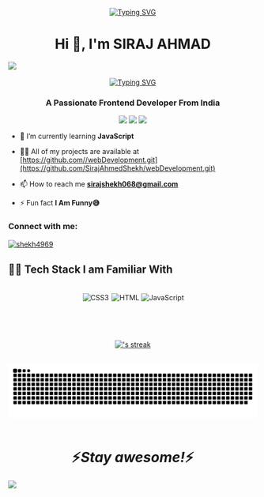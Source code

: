 <p align="center">
  <a href="https://git.io/typing-svg">
    <img src="https://readme-typing-svg.demolab.com?font=Old+English&weight=800&size=30&pause=1000&color=BB0808&width=435&lines=Hello+Everyone!" alt="Typing SVG" />
  </a>
</p>
<h1 align="center">Hi 👋, I'm SIRAJ AHMAD</h1>
<img src="https://user-images.githubusercontent.com/106918656/209438619-25091cdf-a126-4e95-a24c-5efdf8057606.gif">
<p align="center">
  <a href="https://git.io/typing-svg">
    <img src="https://readme-typing-svg.demolab.com?font=Old+English&weight=800&size=30&pause=1000&color=green&width=435&lines=I+Am+Siraj" alt="Typing SVG" />
  </a>
<h3 align="center">A Passionate Frontend Developer From India</h3>
<p align="center">
  <img src="https://raw.githubusercontent.com//media/main/front-end-developer-animation-download-in-lottie-json-gif-static-svg-file-formats--java-logo-programming-languages-web-development-software-and-qa-process-pack-people-animations-4453020.gif" width="400"/>
  <img src="https://raw.githubusercontent.com//media/main/back-end-developer-animation-download-in-lottie-json-gif-static-svg-file-formats--front-web-development-computing-pack-school-education-animations-3428942.gif" width="400"/>
  <img src="https://raw.githubusercontent.com//media/main/Enjoy.gif" width="400"/>
</p>

- 🌱 I’m currently learning **JavaScript**

- 👨‍💻 All of my projects are available at [https://github.com//webDevelopment.git](https://github.com/SirajAhmedShekh/webDevelopment.git)

- 📫 How to reach me **sirajshekh068@gmail.com**

- ⚡ Fun fact **I Am Funny😅**

<h3 align="left">Connect with me:</h3>
<p align="left">
<a href="https://instagram.com/shekh4969" target="blank"><img align="center" src="https://raw.githubusercontent.com/rahuldkjain/github-profile-readme-generator/master/src/images/icons/Social/instagram.svg" alt="shekh4969" height="30" width="40" /></a>
</p>


## 👨‍💻 Tech Stack I am Familiar With

<p align="center">
<br/>
<img alt="CSS3" src="https://img.shields.io/badge/css3%20-%231572B6.svg?&style=for-the-badge&logo=css3&logoColor=white" style="margin:2px;"/>
<img alt="HTML" src="https://img.shields.io/badge/HTML-E34F26?logo=html5&logoColor=white&style=for-the-badge" />
<img alt="JavaScript" src="https://img.shields.io/badge/JavaScript-323330?logo=javascript&logoColor=gold&style=for-the-badge" />
<br/>
</p>

<p><img align="center" src="https://github-readme-stats.vercel.app/api/top-langs?username=&show_icons=true&locale=en&layout=compact" alt="" /></p>
<p>&nbsp;<img align="center" src="https://github-readme-stats.vercel.app/api?username=&show_icons=true&locale=en" alt="" /></p>
</div>


<p align="center">
  <a href="https://github.com//github-readme-streak-stats">
    <img 
      title="🔥 Get streak stats for your profile at git.io/streak-stats" 
      alt="'s streak" 
      src="https://streak-stats.demolab.com/?user=&theme=tokyonight&hide_border=true"
    />
  </a>
</p>


<br>
<div align="center">
 <picture>
  <source
    media="(prefers-color-scheme: dark)"
    srcset="https://raw.githubusercontent.com/platane/snk/output/github-contribution-grid-snake-dark.svg"
  />
  <source
    media="(prefers-color-scheme: dark)"
    srcset="https://raw.githubusercontent.com/platane/snk/output/github-contribution-grid-snake.svg"
  />
  <img
    alt="github contribution grid snake animation"
    src="https://raw.githubusercontent.com/platane/snk/output/github-contribution-grid-snake.svg"
  />
</picture>
</div>
<br>
<h1 align='center'>⚡️<i>Stay awesome!</i>⚡️</h1>
<img src="https://raw.githubusercontent.com//media/main/Intro.gif">
